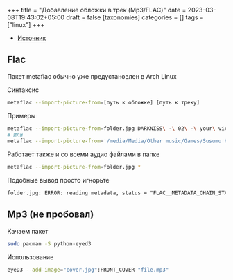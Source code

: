 +++
title = "Добавление обложки в трек (Mp3/FLAC)"
date = 2023-03-08T19:43:02+05:00
draft = false
[taxonomies]
categories = []
tags = ["linux"]
+++

- [Источник](https://unix.stackexchange.com/a/320406)

## Flaс

Пакет metaflaс обычно уже предустановлен в Arch Linux

Синтаксис

```sh
metaflac --import-picture-from=[путь к обложке] [путь к треку]
```

Примеры

```sh
metaflac --import-picture-from=folder.jpg DΛRKNΣSS\ -\ 02\ -\ your\ victim.flac
# Или
metaflac --import-picture-from='/media/Media/Other music/Games/Susumu Hirasawa - Berserk (1999,2004) [Flac]/1999 - Berserk Millennium Falcon Arc - Chapter of the Oblivion Flower Original Game Soundtrack/Scans/01.jpg' *
```

Работает также и со всеми аудио файлами в папке

```sh
metaflac --import-picture-from=folder.jpg *
```

Подобные вывод просто игнорьте

```txt
folder.jpg: ERROR: reading metadata, status = "FLAC__METADATA_CHAIN_STATUS_NOT_A_FLAC_FILE"
```

## Mp3 (не пробовал)

Качаем пакет

```sh
sudo pacman -S python-eyed3
```

Использование

```sh
eyeD3 --add-image="cover.jpg":FRONT_COVER "file.mp3"
```

